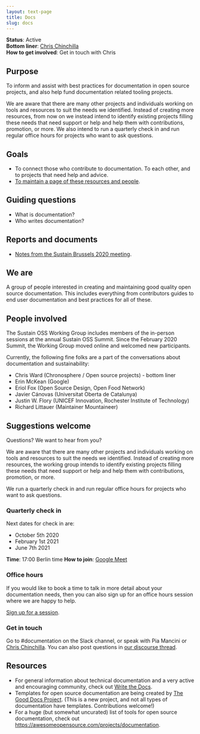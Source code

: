 ```yaml
---
layout: text-page
title: Docs
slug: docs
---
```


**Status**: Active  
**Bottom liner**: [Chris Chinchilla](https://chrischinchilla.com/)  
**How to get involved**: Get in touch with Chris  

## Purpose

To inform and assist with best practices for documentation in open source projects, and also help fund documentation related tooling projects.

We are aware that there are many other projects and individuals working on tools and resources to suit the needs we identified. Instead of creating more resources, from now on we instead intend to identify existing projects filling these needs that need support or help and help them with contributions, promotion, or more. We also intend to run a quarterly check in and run regular office hours for projects who want to ask questions.

## Goals

-   To connect those who contribute to documentation. To each other, and to projects that need help and advice.
-   [To maintain a page of these resources and people](#resources).

## Guiding questions

-   What is documentation?
-   Who writes documentation?

## Reports and documents

-   [Notes from the Sustain Brussels 2020 meeting](https://docs.google.com/document/d/1FHxUlm1I5e4htKLaUlNx9jG0ld3TQz849LKChF81d7M/edit).

## We are

A group of people interested in creating and maintaining good quality open source documentation. This includes everything from contributors guides to end user documentation and best practices for all of these.

## People involved

The Sustain OSS Working Group includes members of the in-person sessions at the annual Sustain OSS Summit. Since the February 2020 Summit, the Working Group moved online and welcomed new participants.

Currently, the following fine folks are a part of the conversations about documentation and sustainability:

-   Chris Ward (Chronosphere / Open source projects) - bottom liner
-   Erin McKean (Google)
-   Eriol Fox (Open Source Design, Open Food Network)
-   Javier Cánovas (Universitat Oberta de Catalunya)
-   Justin W. Flory (UNICEF Innovation, Rochester Institute of Technology)
-   Richard Littauer (Maintainer Mountaineer)

## Suggestions welcome

Questions? We want to hear from you?

We are aware that there are many other projects and individuals working on tools and resources to suit the needs we identified. Instead of creating more resources, the working group intends to identify existing projects filling these needs that need support or help and help them with contributions, promotion, or more.

We run a quarterly check in and run regular office hours for projects who want to ask questions.

### Quarterly check in

Next dates for check in are:

-   October 5th 2020
-   February 1st 2021
-   June 7th 2021

**Time**: 17:00 Berlin time
**How to join**: [Google Meet](https://meet.google.com/yhg-kdvy-vvz)

### Office hours

If you would like to book a time to talk in more detail about your documentation needs, then you can also sign up for an office hours session where we are happy to help.

[Sign up for a session](https://doodle.com/mm/chrisward976/docs-surgery).

### Get in touch

Go to #documentation on the Slack channel, or speak with Pia Mancini or [Chris Chinchilla](https://chrischinchilla.com/). You can also post questions in [our discourse thread](https://discourse.sustainoss.org/t/incubating-docs/302).

## Resources

-   For general information about technical documentation and a very active and encouraging community, check out [Write the Docs](http://writethedocs.org). 
-   Templates for open source documentation are being created by [The Good Docs Project](https://thegooddocsproject.dev/). (This is a new project, and not all types of documentation have templates. Contributions welcome!)
-   For a huge (but somewhat uncurated) list of tools for open source documentation, check out <https://awesomeopensource.com/projects/documentation>.
